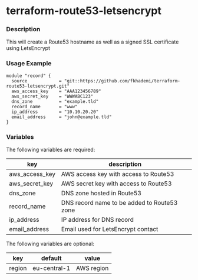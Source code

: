 # terraform-route53-letsencrypt

### Description

This will create a Route53 hostname as well as a signed SSL certificate using LetsEncrypt

### Usage Example
```
module "record" {
  source            = "git::https://github.com/fkhademi/terraform-route53-letsencrypt.git"
  aws_access_key    = "AAA123456789"
  aws_secret_key    = "WWWABC123"
  dns_zone          = "example.tld"
  record_name       = "www"
  ip_address        = "10.10.20.20"
  email_address     = "john@example.tld"
}
```

### Variables
The following variables are required:

key | description
--- | ---
aws_access_key | AWS access key with access to Route53
aws_secret_key | AWS secret key with access to Route53
dns_zone | DNS zone hosted in Route53
record_name | DNS record name to be added to Route53 zone
ip_address | IP address for DNS record
email_address | Email used for LetsEncrypt contact


The following variables are optional:

key | default | value
--- | --- | ---
region | eu-central-1 | AWS region